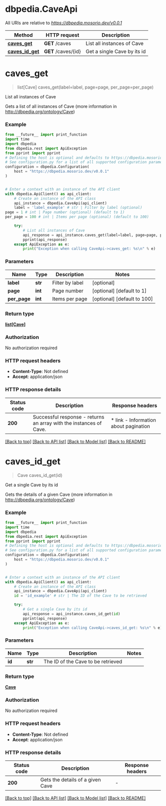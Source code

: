 # dbpedia.CaveApi

All URIs are relative to *https://dbpedia.mosorio.dev/v0.0.1*

Method | HTTP request | Description
------------- | ------------- | -------------
[**caves_get**](CaveApi.md#caves_get) | **GET** /caves | List all instances of Cave
[**caves_id_get**](CaveApi.md#caves_id_get) | **GET** /caves/{id} | Get a single Cave by its id


# **caves_get**
> list[Cave] caves_get(label=label, page=page, per_page=per_page)

List all instances of Cave

Gets a list of all instances of Cave (more information in http://dbpedia.org/ontology/Cave)

### Example

```python
from __future__ import print_function
import time
import dbpedia
from dbpedia.rest import ApiException
from pprint import pprint
# Defining the host is optional and defaults to https://dbpedia.mosorio.dev/v0.0.1
# See configuration.py for a list of all supported configuration parameters.
configuration = dbpedia.Configuration(
    host = "https://dbpedia.mosorio.dev/v0.0.1"
)


# Enter a context with an instance of the API client
with dbpedia.ApiClient() as api_client:
    # Create an instance of the API class
    api_instance = dbpedia.CaveApi(api_client)
    label = 'label_example' # str | Filter by label (optional)
page = 1 # int | Page number (optional) (default to 1)
per_page = 100 # int | Items per page (optional) (default to 100)

    try:
        # List all instances of Cave
        api_response = api_instance.caves_get(label=label, page=page, per_page=per_page)
        pprint(api_response)
    except ApiException as e:
        print("Exception when calling CaveApi->caves_get: %s\n" % e)
```

### Parameters

Name | Type | Description  | Notes
------------- | ------------- | ------------- | -------------
 **label** | **str**| Filter by label | [optional] 
 **page** | **int**| Page number | [optional] [default to 1]
 **per_page** | **int**| Items per page | [optional] [default to 100]

### Return type

[**list[Cave]**](Cave.md)

### Authorization

No authorization required

### HTTP request headers

 - **Content-Type**: Not defined
 - **Accept**: application/json

### HTTP response details
| Status code | Description | Response headers |
|-------------|-------------|------------------|
**200** | Successful response - returns an array with the instances of Cave. |  * link - Information about pagination <br>  |

[[Back to top]](#) [[Back to API list]](../README.md#documentation-for-api-endpoints) [[Back to Model list]](../README.md#documentation-for-models) [[Back to README]](../README.md)

# **caves_id_get**
> Cave caves_id_get(id)

Get a single Cave by its id

Gets the details of a given Cave (more information in http://dbpedia.org/ontology/Cave)

### Example

```python
from __future__ import print_function
import time
import dbpedia
from dbpedia.rest import ApiException
from pprint import pprint
# Defining the host is optional and defaults to https://dbpedia.mosorio.dev/v0.0.1
# See configuration.py for a list of all supported configuration parameters.
configuration = dbpedia.Configuration(
    host = "https://dbpedia.mosorio.dev/v0.0.1"
)


# Enter a context with an instance of the API client
with dbpedia.ApiClient() as api_client:
    # Create an instance of the API class
    api_instance = dbpedia.CaveApi(api_client)
    id = 'id_example' # str | The ID of the Cave to be retrieved

    try:
        # Get a single Cave by its id
        api_response = api_instance.caves_id_get(id)
        pprint(api_response)
    except ApiException as e:
        print("Exception when calling CaveApi->caves_id_get: %s\n" % e)
```

### Parameters

Name | Type | Description  | Notes
------------- | ------------- | ------------- | -------------
 **id** | **str**| The ID of the Cave to be retrieved | 

### Return type

[**Cave**](Cave.md)

### Authorization

No authorization required

### HTTP request headers

 - **Content-Type**: Not defined
 - **Accept**: application/json

### HTTP response details
| Status code | Description | Response headers |
|-------------|-------------|------------------|
**200** | Gets the details of a given Cave |  -  |

[[Back to top]](#) [[Back to API list]](../README.md#documentation-for-api-endpoints) [[Back to Model list]](../README.md#documentation-for-models) [[Back to README]](../README.md)

